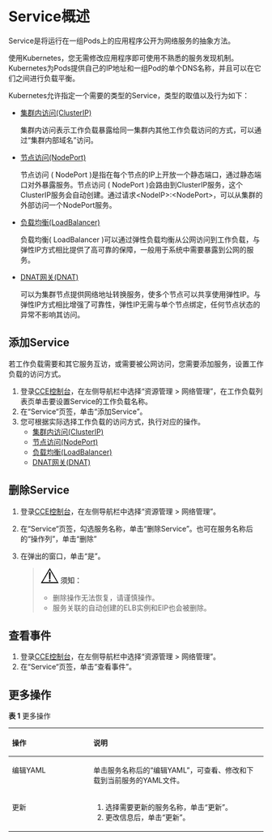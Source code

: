 # Service概述<a name="cce_01_0249"></a>

Service是将运行在一组Pods上的应用程序公开为网络服务的抽象方法。

使用Kubernetes，您无需修改应用程序即可使用不熟悉的服务发现机制。 Kubernetes为Pods提供自己的IP地址和一组Pod的单个DNS名称，并且可以在它们之间进行负载平衡。

Kubernetes允许指定一个需要的类型的Service，类型的取值以及行为如下：

-   [集群内访问\(ClusterIP\)](集群内访问(ClusterIP).md)

    集群内访问表示工作负载暴露给同一集群内其他工作负载访问的方式，可以通过“集群内部域名”访问。


-   [节点访问\(NodePort\)](节点访问(NodePort).md)

    节点访问 \( NodePort \)是指在每个节点的IP上开放一个静态端口，通过静态端口对外暴露服务。节点访问 \( NodePort \)会路由到ClusterIP服务，这个ClusterIP服务会自动创建。通过请求<NodeIP\>:<NodePort\>，可以从集群的外部访问一个NodePort服务。

-   [负载均衡\(LoadBalancer\)](cce_01_0114.md)

    负载均衡\( LoadBalancer \)可以通过弹性负载均衡从公网访问到工作负载，与弹性IP方式相比提供了高可靠的保障，一般用于系统中需要暴露到公网的服务。

-   [DNAT网关\(DNAT\)](DNAT网关(DNAT).md)

    可以为集群节点提供网络地址转换服务，使多个节点可以共享使用弹性IP。与弹性IP方式相比增强了可靠性，弹性IP无需与单个节点绑定，任何节点状态的异常不影响其访问。


## 添加Service<a name="section1150318179359"></a>

若工作负载需要和其它服务互访，或需要被公网访问，您需要添加服务，设置工作负载的访问方式。

1.  登录[CCE控制台](https://console.huaweicloud.com/cce2.0/?utm_source=helpcenter)，在左侧导航栏中选择“资源管理 \> 网络管理”，在工作负载列表页单击要设置Service的工作负载名称。
2.  在“Service“页签，单击“添加Service”。
3.  您可根据实际选择工作负载的访问方式，执行对应的操作。
    -   [集群内访问\(ClusterIP\)](集群内访问(ClusterIP).md)
    -   [节点访问\(NodePort\)](节点访问(NodePort).md)
    -   [负载均衡\(LoadBalancer\)](cce_01_0114.md)
    -   [DNAT网关\(DNAT\)](DNAT网关(DNAT).md)


## 删除Service<a name="section5959462326"></a>

1.  登录[CCE控制台](https://console.huaweicloud.com/cce2.0/?utm_source=helpcenter)，在左侧导航栏中选择“资源管理 \> 网络管理”。
2.  在“Service“页签，勾选服务名称，单击“删除Service”。也可在服务名称后的“操作列”，单击“删除”
3.  在弹出的窗口，单击“是”。

    >![](public_sys-resources/icon-notice.gif) **须知：** 
    >-   删除操作无法恢复，请谨慎操作。
    >-   服务关联的自动创建的ELB实例和EIP也会被删除。


## 查看事件<a name="section932032011188"></a>

1.  登录[CCE控制台](https://console.huaweicloud.com/cce2.0/?utm_source=helpcenter)，在左侧导航栏中选择“资源管理 \> 网络管理”。
2.  在“Service“页签，单击“查看事件”。

## 更多操作<a name="section11985163132117"></a>

**表 1**  更多操作

<a name="table1796194117217"></a>
<table><thead align="left"><tr id="row18962104182116"><th class="cellrowborder" valign="top" width="31.900000000000002%" id="mcps1.2.3.1.1"><p id="p19962841142119"><a name="p19962841142119"></a><a name="p19962841142119"></a>操作</p>
</th>
<th class="cellrowborder" valign="top" width="68.10000000000001%" id="mcps1.2.3.1.2"><p id="p15962241132111"><a name="p15962241132111"></a><a name="p15962241132111"></a>说明</p>
</th>
</tr>
</thead>
<tbody><tr id="row396244114219"><td class="cellrowborder" valign="top" width="31.900000000000002%" headers="mcps1.2.3.1.1 "><p id="p189624419212"><a name="p189624419212"></a><a name="p189624419212"></a><span>编辑YAML</span></p>
</td>
<td class="cellrowborder" valign="top" width="68.10000000000001%" headers="mcps1.2.3.1.2 "><p id="p99624411219"><a name="p99624411219"></a><a name="p99624411219"></a><span>单击服务名称后的</span><span>“编辑YAML”</span><span>，可查看、修改和下载到当前服务的YAML文件。</span></p>
</td>
</tr>
<tr id="row14962174142113"><td class="cellrowborder" valign="top" width="31.900000000000002%" headers="mcps1.2.3.1.1 "><p id="p9962114112215"><a name="p9962114112215"></a><a name="p9962114112215"></a>更新</p>
</td>
<td class="cellrowborder" valign="top" width="68.10000000000001%" headers="mcps1.2.3.1.2 "><a name="ol435223014297"></a><a name="ol435223014297"></a><ol id="ol435223014297"><li>选择需要更新的服务名称，单击“更新”。</li><li>更改信息后，单击“更新”。</li></ol>
</td>
</tr>
</tbody>
</table>

